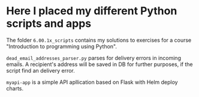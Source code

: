 # Here I placed my different Python scripts and apps

The folder `6.00.1x_scripts` contains my solutions to exercises for a course "Introduction to programming using Python". 

`dead_email_addresses_parser.py` parses for delivery errors in incoming emails. 
A recipient's address will be saved in DB for further purposes, if the script find an delivery error.  

`myapi-app` is a simple API apllication based on Flask with Helm deploy charts.
